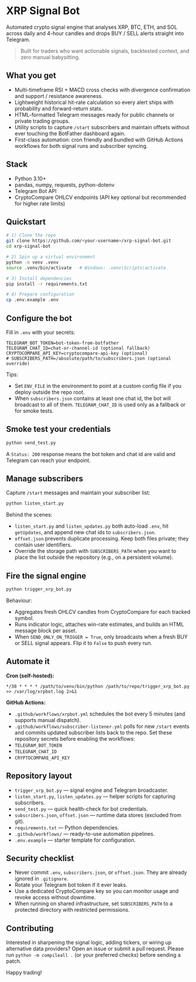 # XRP Signal Bot

Automated crypto signal engine that analyses XRP, BTC, ETH, and SOL across daily and 4-hour candles and drops BUY / SELL alerts straight into Telegram.

> Built for traders who want actionable signals, backtested context, and zero manual babysitting.

## What you get
- Multi-timeframe RSI + MACD cross checks with divergence confirmation and support / resistance awareness.
- Lightweight historical hit-rate calculation so every alert ships with probability and forward-return stats.
- HTML-formatted Telegram messages ready for public channels or private trading groups.
- Utility scripts to capture `/start` subscribers and maintain offsets without ever touching the BotFather dashboard again.
- First-class automation: cron friendly and bundled with GitHub Actions workflows for both signal runs and subscriber syncing.

## Stack
- Python 3.10+
- pandas, numpy, requests, python-dotenv
- Telegram Bot API
- CryptoCompare OHLCV endpoints (API key optional but recommended for higher rate limits)

## Quickstart
```bash
# 1) Clone the repo
git clone https://github.com/<your-username>/xrp-signal-bot.git
cd xrp-signal-bot

# 2) Spin up a virtual environment
python -m venv .venv
source .venv/bin/activate   # Windows: .venv\Scripts\activate

# 3) Install dependencies
pip install -r requirements.txt

# 4) Prepare configuration
cp .env.example .env
```

## Configure the bot
Fill in `.env` with your secrets:

```
TELEGRAM_BOT_TOKEN=bot-token-from-botfather
TELEGRAM_CHAT_ID=chat-or-channel-id (optional fallback)
CRYPTOCOMPARE_API_KEY=cryptocompare-api-key (optional)
# SUBSCRIBERS_PATH=/absolute/path/to/subscribers.json (optional override)
```

Tips:
- Set `ENV_FILE` in the environment to point at a custom config file if you deploy outside the repo root.
- When `subscribers.json` contains at least one chat id, the bot will broadcast to all of them. `TELEGRAM_CHAT_ID` is used only as a fallback or for smoke tests.

## Smoke test your credentials
```bash
python send_test.py
```
A `Status: 200` response means the bot token and chat id are valid and Telegram can reach your endpoint.

## Manage subscribers
Capture `/start` messages and maintain your subscriber list:
```bash
python listen_start.py
```
Behind the scenes:
- `listen_start.py` and `listen_updates.py` both auto-load `.env`, hit `getUpdates`, and append new chat ids to `subscribers.json`.
- `offset.json` prevents duplicate processing. Keep both files private; they contain user identifiers.
- Override the storage path with `SUBSCRIBERS_PATH` when you want to place the list outside the repository (e.g., on a persistent volume).

## Fire the signal engine
```bash
python trigger_xrp_bot.py
```
Behaviour:
- Aggregates fresh OHLCV candles from CryptoCompare for each tracked symbol.
- Runs indicator logic, attaches win-rate estimates, and builds an HTML message block per asset.
- When `SEND_ONLY_ON_TRIGGER = True`, only broadcasts when a fresh BUY or SELL signal appears. Flip it to `False` to push every run.

## Automate it
**Cron (self-hosted):**
```cron
*/30 * * * * /path/to/venv/bin/python /path/to/repo/trigger_xrp_bot.py >> /var/log/xrpbot.log 2>&1
```

**GitHub Actions:**
- `.github/workflows/xrpbot.yml` schedules the bot every 5 minutes (and supports manual dispatch).
- `.github/workflows/subscriber-listener.yml` polls for new `/start` events and commits updated subscriber lists back to the repo.
Set these repository secrets before enabling the workflows:
- `TELEGRAM_BOT_TOKEN`
- `TELEGRAM_CHAT_ID`
- `CRYPTOCOMPARE_API_KEY`

## Repository layout
- `trigger_xrp_bot.py` — signal engine and Telegram broadcaster.
- `listen_start.py`, `listen_updates.py` — helper scripts for capturing subscribers.
- `send_test.py` — quick health-check for bot credentials.
- `subscribers.json`, `offset.json` — runtime data stores (excluded from git).
- `requirements.txt` — Python dependencies.
- `.github/workflows/` — ready-to-use automation pipelines.
- `.env.example` — starter template for configuration.

## Security checklist
- Never commit `.env`, `subscribers.json`, or `offset.json`. They are already ignored in `.gitignore`.
- Rotate your Telegram bot token if it ever leaks.
- Use a dedicated CryptoCompare key so you can monitor usage and revoke access without downtime.
- When running on shared infrastructure, set `SUBSCRIBERS_PATH` to a protected directory with restricted permissions.

## Contributing
Interested in sharpening the signal logic, adding tickers, or wiring up alternative data providers? Open an issue or submit a pull request. Please run `python -m compileall .` (or your preferred checks) before sending a patch.

Happy trading!
